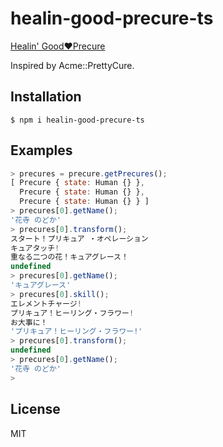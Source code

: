 # healin-good-precure-ts

[Healin' Good♥Precure](http://www.toei-anim.co.jp/tv/precure/)

Inspired by Acme::PrettyCure.

## Installation

`$ npm i healin-good-precure-ts`

## Examples

```javascript
> precures = precure.getPrecures();
[ Precure { state: Human {} },
  Precure { state: Human {} },
  Precure { state: Human {} } ]
> precures[0].getName();
'花寺 のどか'
> precures[0].transform();
スタート！プリキュア ・オペレーション
キュアタッチ!
重なる二つの花！キュアグレース！
undefined
> precures[0].getName();
'キュアグレース'
> precures[0].skill();
エレメントチャージ!
プリキュア！ヒーリング・フラワー!
お大事に！
'プリキュア！ヒーリング・フラワー!'
> precures[0].transform();
undefined
> precures[0].getName();
'花寺 のどか'
>

```

## License

MIT

